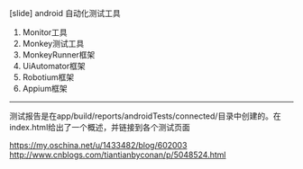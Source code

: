 [slide]
android 自动化测试工具

1. Monitor工具
2. Monkey测试工具
3. MonkeyRunner框架
4. UiAutomator框架
5. Robotium框架
6. Appium框架
----------------



测试报告是在app/build/reports/androidTests/connected/目录中创建的。在index.html给出了一个概述，并链接到各个测试页面

https://my.oschina.net/u/1433482/blog/602003
http://www.cnblogs.com/tiantianbyconan/p/5048524.html














